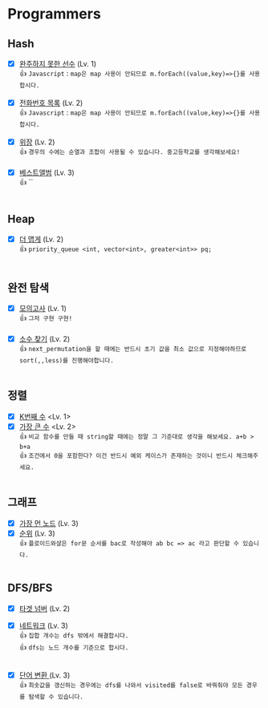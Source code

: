 # Programmers

## Hash

- [x] [완주하지 못한 선수](https://programmers.co.kr/learn/courses/30/lessons/42576) (Lv. 1)<br>
👍 `Javascript` : `map은 map 사용이 안되므로 m.forEach((value,key)=>{}를 사용합시다.` <br><br>
- [x] [전화번호 목록](https://programmers.co.kr/learn/courses/30/lessons/42577) (Lv. 2) <br>
👍 `Javascript` : `map은 map 사용이 안되므로 m.forEach((value,key)=>{}를 사용합시다.` <br><br>
- [x] [위장](https://programmers.co.kr/learn/courses/30/lessons/42578) (Lv. 2) <br>
👍 `경우의 수에는 순열과 조합이 사용될 수 있습니다. 중고등학교를 생각해보세요!` <br><br>
- [x] [베스트앨범](https://programmers.co.kr/learn/courses/30/lessons/42579) (Lv. 3) <br>
👍 `` <br><br>

## Heap
- [x] [더 맵게](https://programmers.co.kr/learn/courses/30/lessons/42626) (Lv. 2)<br>
👍 `priority_queue <int, vector<int>, greater<int>> pq;` <br><br>

## 완전 탐색 
- [x] [모의고사](https://programmers.co.kr/learn/courses/30/lessons/42840) (Lv. 1)<br>
👍 `그저 구현 구현!` <br><br>
- [x] [소수 찾기](https://programmers.co.kr/learn/courses/30/lessons/42839) (Lv. 2)<br>
👍 `next_permutation을 할 때에는 반드시 초기 값을 최소 값으로 지정해야하므로 sort(,,less)를 진행해야합니다.` <br><br>

## 정렬
- [x] [K번째 수](https://programmers.co.kr/learn/courses/30/lessons/42748) <Lv. 1> <br>
- [x] [가장 큰 수](https://programmers.co.kr/learn/courses/30/lessons/42746) <Lv. 2> <br>
👍 `비교 함수를 만들 때 string할 때에는 정말 그 기준대로 생각을 해보세요. a+b > b+a` <br>
👍 `조건에서 0을 포함한다? 이건 반드시 예외 케이스가 존재하는 것이니 반드시 체크해주세요.` <br><br>

## 그래프
- [x] [가장 먼 노드](https://programmers.co.kr/learn/courses/30/lessons/49189) (Lv. 3) <br>
- [x] [순위](https://programmers.co.kr/learn/courses/30/lessons/49191) (Lv. 3) <br>
👍 `플로이드와샬은 for문 순서를 bac로 작성해야 ab bc => ac 라고 판단할 수 있습니다.` <br><br>

## DFS/BFS
- [x] [타겟 넘버](https://programmers.co.kr/learn/courses/30/lessons/43165) (Lv. 2) <br>
- [x] [네트워크](https://programmers.co.kr/learn/courses/30/lessons/43162) (Lv. 3) <br>
👍 `집합 개수는 dfs 밖에서 해결합시다.` <br>
👍 `dfs는 노드 개수를 기준으로 합시다.` <br><br>
- [x] [단어 변환 ](https://programmers.co.kr/learn/courses/30/lessons/43163) (Lv. 3) <br>
👍 `최솟값을 갱신하는 경우에는 dfs를 나와서 visited를 false로 바꿔줘야 모든 경우를 탐색할 수 있습니다.` <br><br>

